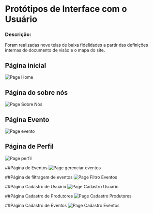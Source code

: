 # Protótipos de Interface com o Usuário

### Descrição:
Foram realizadas nove telas de baixa fidelidades a partir das definições internas do documento de visão e o mapa do site.

## Página inicial
![Page Home](homepage.png)

## Página do sobre nós
![Page Sobre Nós](sobre_nos.png)

## Página Evento
![Page evento](pag_evento.png)

## Página de Perfil
![Page perfil](gerenciar_perfis.png)

##Página de Eventos
![Page gerenciar eventos](gerenciar_eventos.png)

##Página de filtragem de eventos
![Page Filtro Eventos](filtragemeventos.png)

##Página Cadastro de Usuário
![Page Cadastro Usuário](cadastrousuario.png)

##Página Cadastro de Produtores
![Page Cadastro Produtores](cadastroprodutores.png)

##Página Cadastro de Eventos
![Page Cadastro Eventos](cadastroeventos.png)
